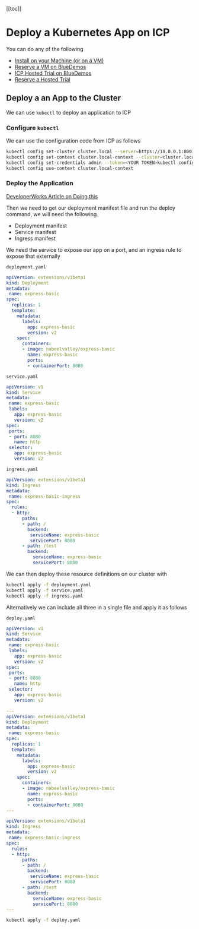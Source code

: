 [[toc]]

# Deploy a Kubernetes App on ICP

You can do any of the following

- [Install on your Machine (or on a VM)](https://www.ibm.com/support/knowledgecenter/SSBS6K_1.2.0/installing/install_containers_CE.html)
- [Reserve a VM on BlueDemos](https://bluedemos.com/show/199)
- [ICP Hosted Trial on BlueDemos](https://bluedemos.com/show/1484)
- [Reserve a Hosted Trial](https://www.ibm.com/cloud/garage/dte/tutorial/ibm-cloud-private-hosted-trial)

## Deploy a an App to the Cluster

We can use `kubectl` to deploy an application to ICP

### Configure `kubectl`

We can use the configuration code from ICP as follows

```bash
kubectl config set-cluster cluster.local --server=https://10.0.0.1:8001 --insecure-skip-tls-verify=true
kubectl config set-context cluster.local-context --cluster=cluster.local
kubectl config set-credentials admin --token=<YOUR TOKEN>kubectl config set-context cluster.local-context --user=admin --namespace=cert-manager
kubectl config use-context cluster.local-context
```

### Deploy the Application

[DeveloperWorks Article on Doing this](https://developer.ibm.com/recipes/tutorials/setting-up-access-logging-on-ibm-cloud-private/)

Then we need to get our deployment manifest file and run the deploy command, we will need the following

- Deployment manifest
- Service manifest
- Ingress manifest

We need the service to expose our app on a port, and an ingress rule to expose that externally

`deployment.yaml`
```yaml
apiVersion: extensions/v1beta1
kind: Deployment
metadata:
 name: express-basic
spec:
  replicas: 1
  template:
    metadata:
      labels:
        app: express-basic
        version: v2
    spec:
      containers:
      - image: nabeelvalley/express-basic
        name: express-basic
        ports:
        - containerPort: 8080
```

`service.yaml`
```yaml
apiVersion: v1
kind: Service
metadata:
 name: express-basic
 labels:
   app: express-basic
   version: v2
spec:
 ports:
 - port: 8080
   name: http
 selector:
   app: express-basic
   version: v2
```

`ingress.yaml`
```yaml
apiVersion: extensions/v1beta1
kind: Ingress
metadata:
 name: express-basic-ingress
spec:
  rules:
  - http:
      paths:
      - path: /
        backend:
         serviceName: express-basic
         servicePort: 8080
      - path: /test
        backend:
          serviceName: express-basic
          servicePort: 8080 
```

We can then deploy these resource definitions on our cluster with

```bash
kubectl apply -f deployment.yaml
kubectl apply -f service.yaml
kubectl apply -f ingress.yaml
```

Alternatively we can include all three in a single file and apply it as follows

`deploy.yaml`
```yaml
apiVersion: v1
kind: Service
metadata:
 name: express-basic
 labels:
   app: express-basic
   version: v2
spec:
 ports:
 - port: 8080
   name: http
 selector:
   app: express-basic
   version: v2

---
apiVersion: extensions/v1beta1
kind: Deployment
metadata:
 name: express-basic
spec:
  replicas: 1
  template:
    metadata:
      labels:
        app: express-basic
        version: v2
    spec:
      containers:
      - image: nabeelvalley/express-basic
        name: express-basic
        ports:
        - containerPort: 8080
---

apiVersion: extensions/v1beta1
kind: Ingress
metadata:
 name: express-basic-ingress
spec:
  rules:
  - http:
      paths:
      - path: /
        backend:
         serviceName: express-basic
         servicePort: 8080
      - path: /test
        backend:
          serviceName: express-basic
          servicePort: 8080 
---
```

```bash
kubectl apply -f deploy.yaml
```